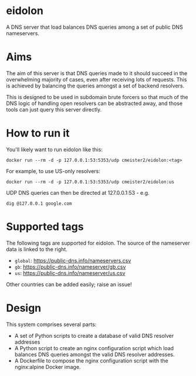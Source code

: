 # eidolon
A DNS server that load balances DNS queries among a set of public DNS nameservers.

# Aims
The aim of this server is that DNS queries made to it should succeed in the overwhelming majority of cases, even after receiving lots of requests. This is achieved by balancing the queries amongst a set of backend resolvers.

This is designed to be used in subdomain brute forcers so that much of the DNS logic of handling open resolvers can be abstracted away, and those tools can just query this server directly.

# How to run it
You'll likely want to run eidolon like this:
```
docker run --rm -d -p 127.0.0.1:53:5353/udp cmeister2/eidolon:<tag>
```

For example, to use US-only resolvers:
```
docker run --rm -d -p 127.0.0.1:53:5353/udp cmeister2/eidolon:us
```

UDP DNS queries can then be directed at 127.0.0.1:53 - e.g.
```
dig @127.0.0.1 google.com
```

# Supported tags
The following tags are supported for eidolon. The source of the nameserver data is linked to the right. 

 - `global`: https://public-dns.info/nameservers.csv
 - `gb`: https://public-dns.info/nameserver/gb.csv
 - `us`: https://public-dns.info/nameserver/us.csv

Other countries can be added easily; raise an issue!

# Design
This system comprises several parts:
- A set of Python scripts to create a database of valid DNS resolver addresses
- A Python script to create an nginx configuration script which load balances DNS queries amongst the valid DNS resolver addresses.
- A Dockerfile to compose the nginx configuration script with the nginx:alpine Docker image.
